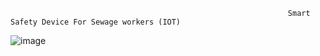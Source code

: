                                                                   Smart Safety Device For Sewage workers (IOT)
                                                                  
![image](https://github.com/user-attachments/assets/6cb4e63f-bc7b-482f-9876-2d372bb0d551)
